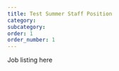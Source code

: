 ```yaml
---
title: Test Summer Staff Position
category: 
subcategory: 
order: 1
order_number: 1
---
```


Job listing here